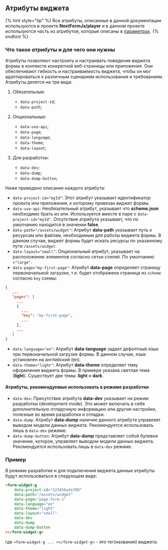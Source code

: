 ## Атрибуты виджета

{% hint style="tip" %}
Все атрибуты, описанные в данной документации используются в проекте **NextFormJs/player** и в данном проекте используются часть из атрибутов, которые описаны в [параметрах](FORMPARAMS.md).
{% endhint %}

### Что такое _атрибуты_ и для чего они нужны

Атрибуты **<form-widget-g>** позволяют настроить и настраивать поведение виджета формы в контексте конкретной веб-страницы или приложения. Они обеспечивают гибкость и настраиваемость виджета, чтобы он мог адаптироваться к различным сценариям использования и требованиям. Атрибуты делятся на три вида:

1) Обязательные:
   - `data-project-id`;
   - `data-path`;

2) Опциональные:
   - `data-use-api`;
   - `data-page`;
   - `data-language`;
   - `data-theme`;
   - `data-layout`;

3) Для разработки:
   - `data-dev`;
   - `data-dump`;
   - `data-dump-button`;

Ниже приведено описание каждого атрибута:

- `data-project-id="myId"`: Этот атрибут указывает идентификатор проекта или приложения, к которому привязан виджет формы.
- `data-use-api`: Необязательный атрибут, указывает что **scheme.json** необходимо брать из апи. Используется вместе в паре с `data-project-id="myId"`. Отсутствие атрибута указывает, что по умолчанию находится в значении **false**.
- `data-path="/assets/widget"`: Атрибут **data-path** указывает путь к ресурсам или файлам, необходимым для работы виджета формы. В данном случае, виджет формы будет искать ресурсы по указанному пути `/assets/widget`.
- `data-layout="small"`: Опциональный атрибут, указывает на расположение элементов согласно сетки стилей. По умолчанию `="large"`.
- `data-page="my-first-page"`: Атрибут **data-page** определяет страницу первоначальной загрузки, т.е. будет отображена страница из `scheme` согласно `key` схемы:
 ```json
{
    ...
    "pages": [
      ...
      {
        ...
        "key": "my-first-page",
        ...
      },
      ...
    ]
}
``` 
- `data-language="en"`: Атрибут **data-language** задает дефолтный язык при первоначальной загрузке формы. В данном случае, язык установлен на английский (en).
- `data-theme="light"`: Атрибут **data-theme** определяет тему оформления виджета формы. В примере указана светлая тема (**light**). Существует две темы: **light** и **dark**.

#### Атрибуты, рекомендуемые использовать в режиме разработки

- `data-dev`: Присутствие атрибута **data-dev** указывает на режим разработки (development mode). Это может включать в себя дополнительную отладочную информацию или другие настройки, полезные во время разработки и отладки.
- `data-dump`: Атрибут **data-dump** наличие данного атрибута управляет выводом модели данных виджета. Рекомендуется использовать лишь в `data-dev` режиме.
- `data-dump-button`: Атрибут **data-dump** представляет собой булевое значение, которое, управляет выводом модели данных виджета. Рекомендуется использовать лишь в `data-dev` режиме.

### Пример

В режиме разработке и для подключения виджета данные атрибуты будут использоваться в следующем виде:

```html
<form-widget-g
    data-project-id="123456ads789"
    data-path="/assets/widget"
    data-page="page-form-1"
    data-language="en"
    data-theme="light"
    data-layout="small"
    data-dev
    data-dump
    data-dump-button
></form-widget-g>
```

где `<form-widget-g ... ></form-widget-g>` - это тег(название) виджета.
